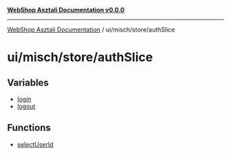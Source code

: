 [**WebShop Asztali Documentation v0.0.0**](../../../../README.md)

***

[WebShop Asztali Documentation](../../../../modules.md) / ui/misch/store/authSlice

# ui/misch/store/authSlice

## Variables

- [login](variables/login.md)
- [logout](variables/logout.md)

## Functions

- [selectUserId](functions/selectUserId.md)
